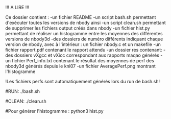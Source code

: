 !!! A LIRE !!!

Ce dossier contient :
-un fichier README
-un script bash.sh permettant d'exécuter toutes les versions de nbody ainsi 
-un script clean.sh permettant de supprimer les fichiers output créés dans nbody
-un fichier hist.py permettant de réaliser un histogramme entre les moyennes des différentes versions de nbody3d
-des dossiers de numéro différents indiquant chaque version de nbody, avec à l'intérieur : un fichier nbody.c et un makefile
-un fichier rapport.pdf contenant le rapport attendu
-un dossier res contenant:
	-des dossiers vXgcc et vXicc correspondant aux rapports maqao générés
	-un fichier Perf_info.txt contenant le résultat des moyennes de perf des nbody3d générés depuis le knl07
	-un fichier AveragePerf.png montrant l'histogramme

!Les fichiers perfs sont automatiquement générés lors du run de bash.sh!

#RUN:
./bash.sh

#CLEAN:
./clean.sh

#Pour générer l'histogramme : 
python3 hist.py
